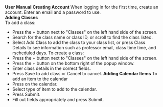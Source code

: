 **User Manual**
**Creating Account**
When logging in for the first time, create an account. Enter an email and a password to use.\
**Adding Classes**\
To add a class:
- Press the + button next to "Classes" on the left hand side of the screen.
- Search for the class name or class ID, or scroll to find the class listed.
- Select Add Class to add the class to your class list, or press Class Details to see information such as professor email, class time time, and rscheduled days.
To create a class:
- Press the + button next to "Classes" on the left hand side of the screen.
- Press the + button on the bottom right of the popup window.
- Enter class details in the correct fields.
- Press Save to add class or Cancel to cancel.
**Adding Calendar Items**
To add an item to the calendar
- Press on the calendar.
- Select type of item to add to the calendar.
- Press Submit.
- Fill out fields appropriately and press Submit.
